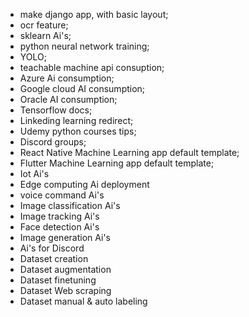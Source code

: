 - make django app, with basic layout;
- ocr feature;
- sklearn Ai's;
- python neural network training;
- YOLO;
- teachable machine api consuption;
- Azure Ai consumption;
- Google cloud AI consumption;
- Oracle AI consumption;
- Tensorflow docs;
- Linkeding learning redirect;
- Udemy python courses tips;
- Discord groups;
- React Native Machine Learning app default template;
- Flutter Machine Learning app default template;
- Iot Ai's
- Edge computing Ai deployment
- voice command Ai's
- Image classification Ai's
- Image tracking Ai's
- Face detection Ai's
- Image generation Ai's
- Ai's for Discord
- Dataset creation
- Dataset augmentation
- Dataset finetuning
- Dataset Web scraping
- Dataset manual & auto labeling
